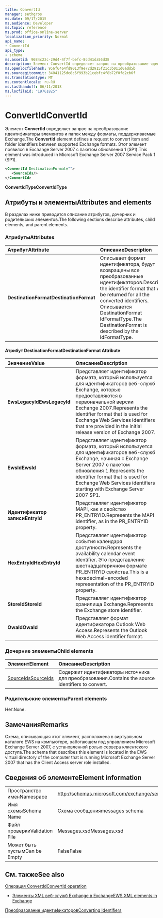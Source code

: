 ```yaml
---
title: ConvertId
manager: sethgros
ms.date: 09/17/2015
ms.audience: Developer
ms.topic: reference
ms.prod: office-online-server
localization_priority: Normal
api_name:
- ConvertId
api_type:
- schema
ms.assetid: 9684c22c-29d4-4f7f-befc-8cd41da56d38
description: Элемент ConvertId определяет запрос на преобразование идентификаторы элементов и папок между форматы, поддерживаемые Exchange. Этот элемент появился в Exchange Server 2007 с пакетом обновления 1 (SP1).
ms.openlocfilehash: 956f6464fd9013f9e72d2915f21c3b011d0add5b
ms.sourcegitcommit: 34041125dc8c5f993b21cebfc4f8b72f0fd2cb6f
ms.translationtype: MT
ms.contentlocale: ru-RU
ms.lasthandoff: 06/11/2018
ms.locfileid: "19761825"
---
```

# <a name="convertid"></a><span data-ttu-id="78618-104">ConvertId</span><span class="sxs-lookup"><span data-stu-id="78618-104">ConvertId</span></span>

<span data-ttu-id="78618-105">Элемент **ConvertId** определяет запрос на преобразование идентификаторы элементов и папок между форматы, поддерживаемые Exchange.</span><span class="sxs-lookup"><span data-stu-id="78618-105">The **ConvertId** element defines a request to convert item and folder identifiers between supported Exchange formats.</span></span> <span data-ttu-id="78618-106">Этот элемент появился в Exchange Server 2007 с пакетом обновления 1 (SP1).</span><span class="sxs-lookup"><span data-stu-id="78618-106">This element was introduced in Microsoft Exchange Server 2007 Service Pack 1 (SP1).</span></span> 
  
```xml
<ConvertId DestinationFormat="">
   <SourceIds/>
</ConvertId>
```

 <span data-ttu-id="78618-107">**ConvertIdType**</span><span class="sxs-lookup"><span data-stu-id="78618-107">**ConvertIdType**</span></span>
## <a name="attributes-and-elements"></a><span data-ttu-id="78618-108">Атрибуты и элементы</span><span class="sxs-lookup"><span data-stu-id="78618-108">Attributes and elements</span></span>

<span data-ttu-id="78618-109">В разделах ниже приводится описание атрибутов, дочерних и родительских элементов.</span><span class="sxs-lookup"><span data-stu-id="78618-109">The following sections describe attributes, child elements, and parent elements.</span></span>
  
### <a name="attributes"></a><span data-ttu-id="78618-110">Атрибуты</span><span class="sxs-lookup"><span data-stu-id="78618-110">Attributes</span></span>

|<span data-ttu-id="78618-111">**Атрибут**</span><span class="sxs-lookup"><span data-stu-id="78618-111">**Attribute**</span></span>|<span data-ttu-id="78618-112">**Описание**</span><span class="sxs-lookup"><span data-stu-id="78618-112">**Description**</span></span>|
|:-----|:-----|
|<span data-ttu-id="78618-113">**DestinationFormat**</span><span class="sxs-lookup"><span data-stu-id="78618-113">**DestinationFormat**</span></span> <br/> |<span data-ttu-id="78618-114">Описывает формат идентификатора, будут возвращены все преобразованные идентификаторов.</span><span class="sxs-lookup"><span data-stu-id="78618-114">Describes the identifier format that will be returned for all the converted identifiers.</span></span> <span data-ttu-id="78618-115">Описывается DestinationFormat IdFormatType.</span><span class="sxs-lookup"><span data-stu-id="78618-115">The DestinationFormat is described by the IdFormatType.</span></span>  <br/> |
   
#### <a name="destinationformat-attribute"></a><span data-ttu-id="78618-116">Атрибут DestinationFormat</span><span class="sxs-lookup"><span data-stu-id="78618-116">DestinationFormat Attribute</span></span>

|<span data-ttu-id="78618-117">**Значение**</span><span class="sxs-lookup"><span data-stu-id="78618-117">**Value**</span></span>|<span data-ttu-id="78618-118">**Описание**</span><span class="sxs-lookup"><span data-stu-id="78618-118">**Description**</span></span>|
|:-----|:-----|
|<span data-ttu-id="78618-119">**EwsLegacyId**</span><span class="sxs-lookup"><span data-stu-id="78618-119">**EwsLegacyId**</span></span> <br/> |<span data-ttu-id="78618-120">Представляет идентификатор формата, который используется для идентификаторов веб-служб Exchange, которые предоставляются в первоначальной версии Exchange 2007.</span><span class="sxs-lookup"><span data-stu-id="78618-120">Represents the identifier format that is used for Exchange Web Services identifiers that are provided in the initial release version of Exchange 2007.</span></span>  <br/> |
|<span data-ttu-id="78618-121">**EwsId**</span><span class="sxs-lookup"><span data-stu-id="78618-121">**EwsId**</span></span> <br/> |<span data-ttu-id="78618-122">Представляет идентификатор формата, который используется для идентификаторов веб-служб Exchange, начиная с Exchange Server 2007 с пакетом обновления 1.</span><span class="sxs-lookup"><span data-stu-id="78618-122">Represents the identifier format that is used for Exchange Web Services identifiers starting with Exchange Server 2007 SP1.</span></span>  <br/> |
|<span data-ttu-id="78618-123">**Идентификатор записи**</span><span class="sxs-lookup"><span data-stu-id="78618-123">**EntryId**</span></span> <br/> |<span data-ttu-id="78618-124">Представляет идентификатор MAPI, как и свойство PR_ENTRYID.</span><span class="sxs-lookup"><span data-stu-id="78618-124">Represents the MAPI identifier, as in the PR_ENTRYID property.</span></span>  <br/> |
|<span data-ttu-id="78618-125">**HexEntryId**</span><span class="sxs-lookup"><span data-stu-id="78618-125">**HexEntryId**</span></span> <br/> |<span data-ttu-id="78618-126">Представляет идентификатор события календаря доступности.</span><span class="sxs-lookup"><span data-stu-id="78618-126">Represents the availability calendar event identifier.</span></span> <span data-ttu-id="78618-127">Это представление шестнадцатеричном формате PR_ENTRYID свойства.</span><span class="sxs-lookup"><span data-stu-id="78618-127">This is a hexadecimal-encoded representation of the PR_ENTRYID property.</span></span>  <br/> |
|<span data-ttu-id="78618-128">**StoreId**</span><span class="sxs-lookup"><span data-stu-id="78618-128">**StoreId**</span></span> <br/> |<span data-ttu-id="78618-129">Представляет идентификатор хранилища Exchange.</span><span class="sxs-lookup"><span data-stu-id="78618-129">Represents the Exchange store identifier.</span></span>  <br/> |
|<span data-ttu-id="78618-130">**OwaId**</span><span class="sxs-lookup"><span data-stu-id="78618-130">**OwaId**</span></span> <br/> |<span data-ttu-id="78618-131">Представляет формат идентификатора Outlook Web Access.</span><span class="sxs-lookup"><span data-stu-id="78618-131">Represents the Outlook Web Access identifier format.</span></span>  <br/> |
   
### <a name="child-elements"></a><span data-ttu-id="78618-132">Дочерние элементы</span><span class="sxs-lookup"><span data-stu-id="78618-132">Child elements</span></span>

|<span data-ttu-id="78618-133">**Элемент**</span><span class="sxs-lookup"><span data-stu-id="78618-133">**Element**</span></span>|<span data-ttu-id="78618-134">**Описание**</span><span class="sxs-lookup"><span data-stu-id="78618-134">**Description**</span></span>|
|:-----|:-----|
|[<span data-ttu-id="78618-135">SourceIds</span><span class="sxs-lookup"><span data-stu-id="78618-135">SourceIds</span></span>](sourceids.md) <br/> |<span data-ttu-id="78618-136">Содержит идентификаторы источника для преобразования.</span><span class="sxs-lookup"><span data-stu-id="78618-136">Contains the source identifiers to convert.</span></span>  <br/> |
   
### <a name="parent-elements"></a><span data-ttu-id="78618-137">Родительские элементы</span><span class="sxs-lookup"><span data-stu-id="78618-137">Parent elements</span></span>

<span data-ttu-id="78618-138">Нет.</span><span class="sxs-lookup"><span data-stu-id="78618-138">None.</span></span>
  
## <a name="remarks"></a><span data-ttu-id="78618-139">Замечания</span><span class="sxs-lookup"><span data-stu-id="78618-139">Remarks</span></span>

<span data-ttu-id="78618-140">Схема, описывающая этот элемент, расположена в виртуальном каталоге EWS на компьютере, работающем под управлением Microsoft Exchange Server 2007, с установленной ролью сервера клиентского доступа.</span><span class="sxs-lookup"><span data-stu-id="78618-140">The schema that describes this element is located in the EWS virtual directory of the computer that is running Microsoft Exchange Server 2007 that has the Client Access server role installed.</span></span>
  
## <a name="element-information"></a><span data-ttu-id="78618-141">Сведения об элементе</span><span class="sxs-lookup"><span data-stu-id="78618-141">Element information</span></span>

|||
|:-----|:-----|
|<span data-ttu-id="78618-142">Пространство имен</span><span class="sxs-lookup"><span data-stu-id="78618-142">Namespace</span></span>  <br/> |http://schemas.microsoft.com/exchange/services/2006/messages  <br/> |
|<span data-ttu-id="78618-143">Имя схемы</span><span class="sxs-lookup"><span data-stu-id="78618-143">Schema Name</span></span>  <br/> |<span data-ttu-id="78618-144">Схема сообщения</span><span class="sxs-lookup"><span data-stu-id="78618-144">messages schema</span></span>  <br/> |
|<span data-ttu-id="78618-145">Файл проверки</span><span class="sxs-lookup"><span data-stu-id="78618-145">Validation File</span></span>  <br/> |<span data-ttu-id="78618-146">Messages.xsd</span><span class="sxs-lookup"><span data-stu-id="78618-146">Messages.xsd</span></span>  <br/> |
|<span data-ttu-id="78618-147">Может быть пустым</span><span class="sxs-lookup"><span data-stu-id="78618-147">Can be Empty</span></span>  <br/> |<span data-ttu-id="78618-148">False</span><span class="sxs-lookup"><span data-stu-id="78618-148">False</span></span>  <br/> |
   
## <a name="see-also"></a><span data-ttu-id="78618-149">См. также</span><span class="sxs-lookup"><span data-stu-id="78618-149">See also</span></span>



[<span data-ttu-id="78618-150">Операция ConvertId</span><span class="sxs-lookup"><span data-stu-id="78618-150">ConvertId operation</span></span>](convertid-operation.md)


- [<span data-ttu-id="78618-151">Элементы XML веб-служб Exchange в Exchange</span><span class="sxs-lookup"><span data-stu-id="78618-151">EWS XML elements in Exchange</span></span>](ews-xml-elements-in-exchange.md)


[<span data-ttu-id="78618-152">Преобразование идентификаторов</span><span class="sxs-lookup"><span data-stu-id="78618-152">Converting Identifiers</span></span>](http://msdn.microsoft.com/library/a5391746-b6ef-4f48-8fc8-8255258651aa%28Office.15%29.aspx)

